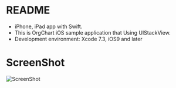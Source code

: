 # README #

- iPhone, iPad app with Swift.
- This is OrgChart iOS sample application that Using UIStackView.
- Development environment: Xcode 7.3, iOS9 and later

# ScreenShot

![ScreenShot](https://raw.github.com/4dot/OrgChart/master/docs/screenshot.jpg)
